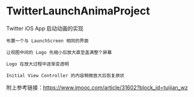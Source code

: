 # TwitterLaunchAnimaProject
Twitter iOS App 启动动画的实现

    布置一个与 LaunchScreen 相同的界面

    让视图中间的 Logo 先缩小后放大直至盖满整个屏幕

    Logo 在放大过程中逐渐变透明

    Initial View Controller 的内容稍微放大后恢复原状

附上参考链接：https://www.imooc.com/article/31602?block_id=tuijian_wz
